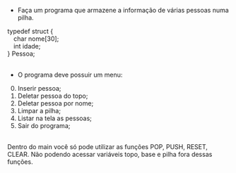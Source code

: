 - Faça um programa que armazene a informação de várias pessoas numa pilha.</br>

typedef struct {</br>
&emsp;char nome[30];</br>
&emsp;int idade;</br>
} Pessoa;
</br></br>

- O programa deve possuir um menu:
0. Inserir pessoa;
1. Deletar pessoa do topo;
2. Deletar pessoa por nome;
3. Limpar a pilha;
4. Listar na tela as pessoas;
5. Sair do programa;
</br></br>

Dentro do main você só pode utilizar as funções POP, PUSH, RESET, CLEAR. Não podendo acessar variáveis topo, base e pilha fora dessas funções.